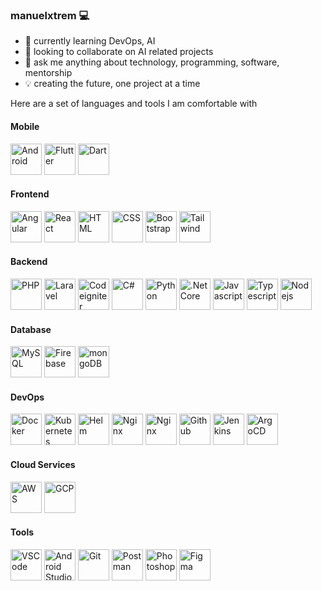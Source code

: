 ### manuelxtrem 💻
- 🌱 currently learning DevOps, AI
- 👯 looking to collaborate on AI related projects
- 💬 ask me anything about technology, programming, software, mentorship
- 💡 creating the future, one project at a time


Here are a set of languages and tools I am comfortable with

#### Mobile
<p>
<img src="https://cdn.jsdelivr.net/gh/devicons/devicon@latest/icons/android/android-original.svg" width="50" height="50" alt="Android" title="Android" />
<img src="https://cdn.jsdelivr.net/gh/devicons/devicon@latest/icons/flutter/flutter-original.svg" width="50" height="50" alt="Flutter" title="Flutter" />
<img src="https://cdn.jsdelivr.net/gh/devicons/devicon@latest/icons/dart/dart-original.svg" width="50" height="50" alt="Dart" title="Dart" />
</p>

#### Frontend
<p>
<img src="https://cdn.jsdelivr.net/gh/devicons/devicon@latest/icons/angular/angular-original.svg" width="50" height="50" alt="Angular" title="Angular" />
<img src="https://cdn.jsdelivr.net/gh/devicons/devicon@latest/icons/react/react-original.svg" width="50" height="50" alt="React" title="React" />
<img src="https://cdn.jsdelivr.net/gh/devicons/devicon@latest/icons/html5/html5-original.svg" width="50" height="50" alt="HTML" title="HTML" />
<img src="https://cdn.jsdelivr.net/gh/devicons/devicon@latest/icons/css3/css3-original.svg" width="50" height="50" alt="CSS" title="CSS" />
<img src="https://cdn.jsdelivr.net/gh/devicons/devicon@latest/icons/bootstrap/bootstrap-original.svg" width="50" height="50" alt="Bootstrap" title="Bootstrap" />
<img src="https://cdn.jsdelivr.net/gh/devicons/devicon@latest/icons/tailwindcss/tailwindcss-original.svg" width="50" height="50" alt="Tailwind" title="Tailwind" />
</p>

#### Backend
<p>
<img src="https://cdn.jsdelivr.net/gh/devicons/devicon@latest/icons/php/php-original.svg" width="50" height="50" alt="PHP" title="PHP" />
<img src="https://cdn.jsdelivr.net/gh/devicons/devicon@latest/icons/laravel/laravel-original.svg" width="50" height="50" alt="Laravel" title="Laravel" />
<img src="https://cdn.jsdelivr.net/gh/devicons/devicon@latest/icons/codeigniter/codeigniter-plain.svg" width="50" height="50" alt="Codeigniter" title="Codeigniter" />
<img src="https://cdn.jsdelivr.net/gh/devicons/devicon@latest/icons/csharp/csharp-original.svg" width="50" height="50" alt="C#" title="C#" />
<img src="https://cdn.jsdelivr.net/gh/devicons/devicon@latest/icons/python/python-original.svg" width="50" height="50" alt="Python" title="Python" />
<img src="https://cdn.jsdelivr.net/gh/devicons/devicon@latest/icons/dotnetcore/dotnetcore-original.svg" width="50" height="50" alt=".Net Core" title=".Net Core" />
<img src="https://cdn.jsdelivr.net/gh/devicons/devicon@latest/icons/javascript/javascript-original.svg" width="50" height="50" alt="Javascript" title="Javascript" />
<img src="https://cdn.jsdelivr.net/gh/devicons/devicon@latest/icons/typescript/typescript-original.svg" width="50" height="50" alt="Typescript" title="Typescript" />
<img src="https://cdn.jsdelivr.net/gh/devicons/devicon@latest/icons/nodejs/nodejs-original.svg" width="50" height="50" alt="Nodejs" title="Nodejs" />
</p>

#### Database
<p>
<img src="https://cdn.jsdelivr.net/gh/devicons/devicon@latest/icons/mysql/mysql-original.svg" width="50" height="50" alt="MySQL" title="MySQL"/>
<!-- <img src="https://cdn.jsdelivr.net/gh/devicons/devicon@latest/icons/microsoftsqlserver/microsoftsqlserver-plain-wordmark.svg" width="50" height="50" alt="MSSQL" title="MSSQL"/> -->
<img src="https://cdn.jsdelivr.net/gh/devicons/devicon@latest/icons/firebase/firebase-original.svg" width="50" height="50" alt="Firebase" title="Firebase"/>
<img src="https://cdn.jsdelivr.net/gh/devicons/devicon@latest/icons/mongodb/mongodb-original.svg" width="50" height="50" alt="mongoDB" title="mongoDB"/>
</p>

#### DevOps
<p>
<img src="https://cdn.jsdelivr.net/gh/devicons/devicon@latest/icons/docker/docker-original.svg" width="50" height="50" alt="Docker" title="Docker" />
<img src="https://cdn.jsdelivr.net/gh/devicons/devicon@latest/icons/kubernetes/kubernetes-original.svg" width="50" height="50" alt="Kubernetes" title="Kubernetes" />
<img src="https://cdn.jsdelivr.net/gh/devicons/devicon@latest/icons/helm/helm-original.svg" width="50" height="50" alt="Helm" title="Helm" />
<img src="https://cdn.jsdelivr.net/gh/devicons/devicon@latest/icons/terraform/terraform-original.svg" width="50" height="50" alt="Nginx" title="Nginx" />
<img src="https://cdn.jsdelivr.net/gh/devicons/devicon@latest/icons/nginx/nginx-original.svg" width="50" height="50" alt="Nginx" title="Nginx" />
<img src="https://cdn.jsdelivr.net/gh/devicons/devicon@latest/icons/github/github-original.svg" width="50" height="50" alt="Github" title="Github" />
<img src="https://cdn.jsdelivr.net/gh/devicons/devicon@latest/icons/jenkins/jenkins-original.svg" width="50" height="50" alt="Jenkins" title="Jenkins" />
<img src="https://cdn.jsdelivr.net/gh/devicons/devicon@latest/icons/argocd/argocd-original.svg" width="50" height="50" alt="ArgoCD" title="ArgoCD" />
</p>

#### Cloud Services
<p>
<img src="https://cdn.jsdelivr.net/gh/devicons/devicon@latest/icons/amazonwebservices/amazonwebservices-original-wordmark.svg" width="50" height="50" alt="AWS" title="AWS"/>
<img src="https://cdn.jsdelivr.net/gh/devicons/devicon@latest/icons/googlecloud/googlecloud-original.svg" width="50" height="50" alt="GCP" title="Google Cloud"/>
</p>

#### Tools
<p>
<img src="https://cdn.jsdelivr.net/gh/devicons/devicon@latest/icons/vscode/vscode-original.svg" width="50" height="50" alt="VSCode" title="VSCode"/>
<img src="https://cdn.jsdelivr.net/gh/devicons/devicon@latest/icons/androidstudio/androidstudio-original.svg" width="50" height="50" alt="Android Studio" title="Android Studio"/>
<img src="https://cdn.jsdelivr.net/gh/devicons/devicon@latest/icons/git/git-original.svg" width="50" height="50" alt="Git" title="Git"/>
<img src="https://cdn.jsdelivr.net/gh/devicons/devicon@latest/icons/postman/postman-original.svg" width="50" height="50" alt="Postman" title="Postman"/>
<img src="https://cdn.jsdelivr.net/gh/devicons/devicon@latest/icons/photoshop/photoshop-original.svg" width="50" height="50" alt="Photoshop" title="Photoshop"/>
<img src="https://cdn.jsdelivr.net/gh/devicons/devicon@latest/icons/figma/figma-original.svg" width="50" height="50" alt="Figma" title="Figma"/>
</p>
